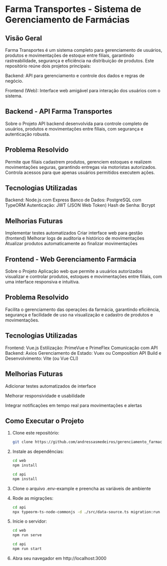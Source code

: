 # Farma Transportes - Sistema de Gerenciamento de Farmácias
## Visão Geral
Farma Transportes é um sistema completo para gerenciamento de usuários, produtos e movimentações de estoque entre filiais, garantindo rastreabilidade, segurança e eficiência na distribuição de produtos.
Este repositório reúne dois projetos principais:

Backend: API para gerenciamento e controle dos dados e regras de negócio.

Frontend (Web): Interface web amigável para interação dos usuários com o sistema.

## Backend - API Farma Transportes
Sobre o Projeto
API backend desenvolvida para controle completo de usuários, produtos e movimentações entre filiais, com segurança e autenticação robusta.

## Problema Resolvido
Permite que filiais cadastrem produtos, gerenciem estoques e realizem movimentações seguras, garantindo entregas via motoristas autorizados. Controla acessos para que apenas usuários permitidos executem ações.

## Tecnologias Utilizadas
Backend: Node.js com Express
Banco de Dados: PostgreSQL com TypeORM
Autenticação: JWT (JSON Web Token)
Hash de Senha: Bcrypt

## Melhorias Futuras
Implementar testes automatizados
Criar interface web para gestão (frontend)
Melhorar logs de auditoria e histórico de movimentações
Atualizar produtos automaticamente ao finalizar movimentações

## Frontend - Web Gerenciamento Farmácia
Sobre o Projeto
Aplicação web que permite a usuários autorizados visualizar e controlar produtos, estoques e movimentações entre filiais, com uma interface responsiva e intuitiva.

## Problema Resolvido
Facilita o gerenciamento das operações da farmácia, garantindo eficiência, segurança e facilidade de uso na visualização e cadastro de produtos e movimentações.

## Tecnologias Utilizadas
Frontend: Vue.js
Estilização: PrimeVue e PrimeFlex
Comunicação com API Backend: Axios
Gerenciamento de Estado: Vuex ou Composition API
Build e Desenvolvimento: Vite (ou Vue CLI)

## Melhorias Futuras
Adicionar testes automatizados de interface

Melhorar responsividade e usabilidade

Integrar notificações em tempo real para movimentações e alertas


## Como Executar o Projeto
1. Clone este repositório:
   ```sh
   git clone https://github.com/andressasmedeiros/gerenciamento_farmacia.git
   ```
2. Instale as dependências:
   ```sh
   cd web
   npm install

   cd api
   npm install
   ```
3. Clone o arquivo .env-example e preencha as variáveis de ambiente

4. Rode as migrações:
   ```sh
   cd api
   npx typeorm-ts-node-commonjs -d ./src/data-source.ts migration:run
   ```
5. Inicie o servidor:
   ```sh
   cd web
   npm run serve

   cd api
   npm run start
   ```
6. Abra seu navegador em http://localhost:3000
